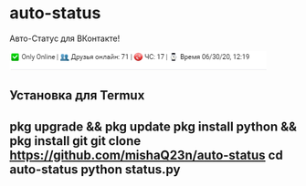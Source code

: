 # auto-status
Авто-Статус для ВКонтакте!




![alt text](Screenshot_529.png "Cкрины авто-статуса.")​




**Установка для Termux**
-----------------------------------------------------------------------------------------------
pkg upgrade && pkg update
pkg install python && pkg install git
git clone https://github.com/mishaQ23n/auto-status
cd auto-status
python status.py
-----------------------------------------------------------------------------------------------

